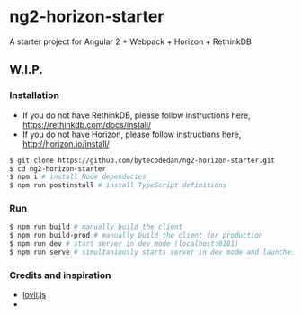 # ng2-horizon-starter
A starter project for Angular 2 + Webpack + Horizon + RethinkDB

## W.I.P.

### Installation
* If you do not have RethinkDB, please follow instructions here, https://rethinkdb.com/docs/install/
* If you do not have Horizon, please follow instructions here, http://horizon.io/install/

``` bash
$ git clone https://github.com/bytecodedan/ng2-horizon-starter.git
$ cd ng2-horizon-starter
$ npm i # install Node dependecies
$ npm run postinstall # install TypeScript definitions
```

### Run
``` bash
$ npm run build # manually build the client 
$ npm run build-prod # manually build the client for production 
$ npm run dev # start server in dev mode (localhost:8181)
$ npm run serve # simultaniously starts server in dev mode and launches webpack-dev-server (live reload on localhost:8282)
```

### Credits and inspiration
* [lovli.js](https://github.com/flipace/lovli.js)
* 